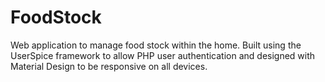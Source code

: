 # FoodStock
Web application to manage food stock within the home. Built using the UserSpice framework to allow PHP user authentication and designed with Material Design to be responsive on all devices.
